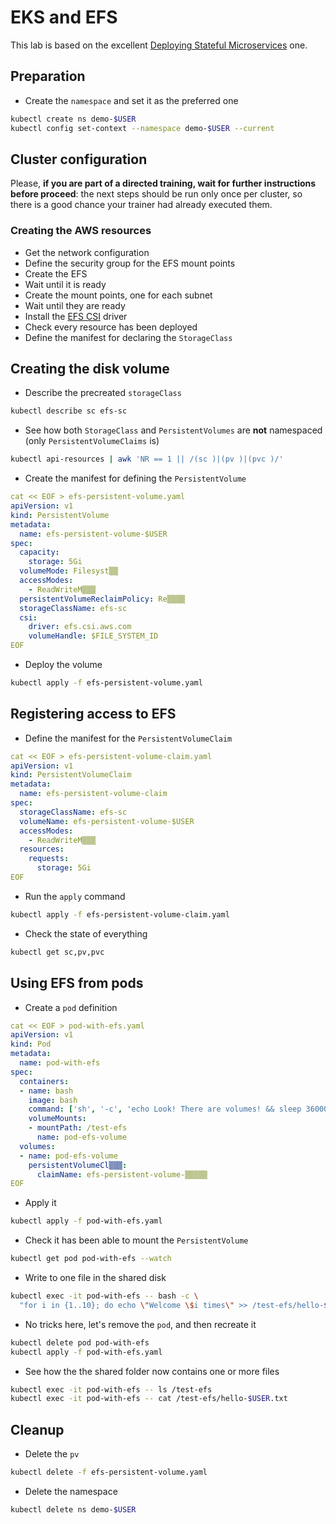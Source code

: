 # EKS and EFS

This lab is based on the excellent [Deploying Stateful Microservices](https://www.eksworkshop.com/beginner/190_efs/) one.

## Preparation

* Create the `namespace` and set it as the preferred one

```bash
kubectl create ns demo-$USER
kubectl config set-context --namespace demo-$USER --current
```

## Cluster configuration

Please, **if you are part of a directed training, wait for further instructions before proceed**: the next steps should be run only once per cluster, so there is a good chance your trainer had already executed them.

### Creating the AWS resources

* Get the network configuration
* Define the security group for the EFS mount points
* Create the EFS
* Wait until it is ready
* Create the mount points, one for each subnet
* Wait until they are ready
* Install the [EFS CSI](https://docs.aws.amazon.com/eks/latest/userguide/efs-csi.html) driver
* Check every resource has been deployed
* Define the manifest for declaring the `StorageClass`

## Creating the disk volume

* Describe the precreated `storageClass`

```bash
kubectl describe sc efs-sc
```

* See how both `StorageClass` and `PersistentVolumes` are **not** namespaced (only `PersistentVolumeClaims` is)

```bash
kubectl api-resources | awk 'NR == 1 || /(sc )|(pv )|(pvc )/'
```

* Create the manifest for defining the `PersistentVolume`
  
```yaml
cat << EOF > efs-persistent-volume.yaml
apiVersion: v1
kind: PersistentVolume
metadata:
  name: efs-persistent-volume-$USER
spec:
  capacity:
    storage: 5Gi
  volumeMode: Filesyst▒▒
  accessModes:
    - ReadWriteM▒▒▒
  persistentVolumeReclaimPolicy: Re▒▒▒▒
  storageClassName: efs-sc
  csi:
    driver: efs.csi.aws.com
    volumeHandle: $FILE_SYSTEM_ID
EOF
```

* Deploy the volume

```bash
kubectl apply -f efs-persistent-volume.yaml
```

## Registering access to EFS

* Define the manifest for the `PersistentVolumeClaim`


```yaml
cat << EOF > efs-persistent-volume-claim.yaml
apiVersion: v1
kind: PersistentVolumeClaim
metadata:
  name: efs-persistent-volume-claim
spec:
  storageClassName: efs-sc
  volumeName: efs-persistent-volume-$USER
  accessModes:
    - ReadWriteM▒▒▒
  resources:
    requests:
      storage: 5Gi
EOF
```

* Run the `apply` command

```bash
kubectl apply -f efs-persistent-volume-claim.yaml
```

* Check the state of everything

```bash
kubectl get sc,pv,pvc
```

## Using EFS from pods

* Create a `pod` definition

```yaml
cat << EOF > pod-with-efs.yaml
apiVersion: v1
kind: Pod
metadata:
  name: pod-with-efs
spec:
  containers:
  - name: bash
    image: bash
    command: ['sh', '-c', 'echo Look! There are volumes! && sleep 36000']    
    volumeMounts:
    - mountPath: /test-efs
      name: pod-efs-volume
  volumes:
  - name: pod-efs-volume
    persistentVolumeCl▒▒▒:
      claimName: efs-persistent-volume-▒▒▒▒▒
EOF
```

* Apply it

```bash
kubectl apply -f pod-with-efs.yaml
```

* Check it has been able to mount the `PersistentVolume`

```bash
kubectl get pod pod-with-efs --watch
```

* Write to one file in the shared disk

```bash
kubectl exec -it pod-with-efs -- bash -c \
  "for i in {1..10}; do echo \"Welcome \$i times\" >> /test-efs/hello-$USER.txt; done"
```

* No tricks here, let's remove the `pod`, and then recreate it 

```bash
kubectl delete pod pod-with-efs
kubectl apply -f pod-with-efs.yaml
```

* See how the the shared folder now contains one or more files

```bash
kubectl exec -it pod-with-efs -- ls /test-efs
kubectl exec -it pod-with-efs -- cat /test-efs/hello-$USER.txt
```

## Cleanup

* Delete the `pv`

```bash
kubectl delete -f efs-persistent-volume.yaml
```

* Delete the namespace

```bash
kubectl delete ns demo-$USER
```

